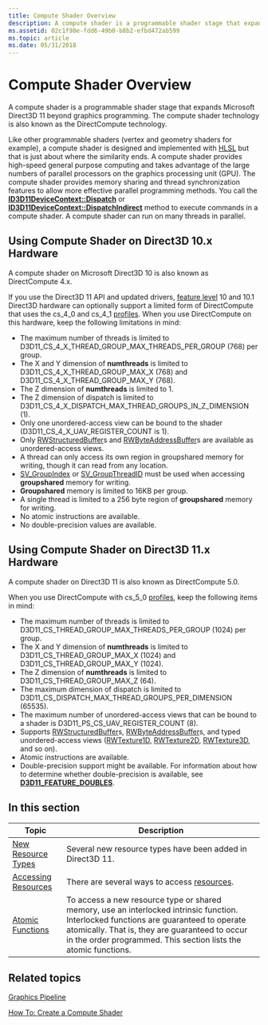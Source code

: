 ```yaml
---
title: Compute Shader Overview
description: A compute shader is a programmable shader stage that expands Microsoft Direct3D 11 beyond graphics programming. The compute shader technology is also known as the DirectCompute technology.
ms.assetid: 02c1f98e-fdd6-49b0-b8b2-efbd472ab599
ms.topic: article
ms.date: 05/31/2018
---
```


# Compute Shader Overview

A compute shader is a programmable shader stage that expands Microsoft Direct3D 11 beyond graphics programming. The compute shader technology is also known as the DirectCompute technology.

Like other programmable shaders (vertex and geometry shaders for example), a compute shader is designed and implemented with [HLSL](/windows/desktop/direct3dhlsl/dx-graphics-hlsl) but that is just about where the similarity ends. A compute shader provides high-speed general purpose computing and takes advantage of the large numbers of parallel processors on the graphics processing unit (GPU). The compute shader provides memory sharing and thread synchronization features to allow more effective parallel programming methods. You call the [**ID3D11DeviceContext::Dispatch**](/windows/desktop/api/D3D11/nf-d3d11-id3d11devicecontext-dispatch) or [**ID3D11DeviceContext::DispatchIndirect**](/windows/desktop/api/D3D11/nf-d3d11-id3d11devicecontext-dispatchindirect) method to execute commands in a compute shader. A compute shader can run on many threads in parallel.

## Using Compute Shader on Direct3D 10.x Hardware

A compute shader on Microsoft Direct3D 10 is also known as DirectCompute 4.x.

If you use the Direct3D 11 API and updated drivers, [feature level](overviews-direct3d-11-devices-downlevel-intro.md) 10 and 10.1 Direct3D hardware can optionally support a limited form of DirectCompute that uses the cs\_4\_0 and cs\_4\_1 [profiles](/windows/desktop/direct3dhlsl/dx-graphics-hlsl-models). When you use DirectCompute on this hardware, keep the following limitations in mind:

-   The maximum number of threads is limited to D3D11\_CS\_4\_X\_THREAD\_GROUP\_MAX\_THREADS\_PER\_GROUP (768) per group.
-   The X and Y dimension of **numthreads** is limited to D3D11\_CS\_4\_X\_THREAD\_GROUP\_MAX\_X (768) and D3D11\_CS\_4\_X\_THREAD\_GROUP\_MAX\_Y (768).
-   The Z dimension of **numthreads** is limited to 1.
-   The Z dimension of dispatch is limited to D3D11\_CS\_4\_X\_DISPATCH\_MAX\_THREAD\_GROUPS\_IN\_Z\_DIMENSION (1).
-   Only one unordered-access view can be bound to the shader (D3D11\_CS\_4\_X\_UAV\_REGISTER\_COUNT is 1).
-   Only [RWStructuredBuffer](/windows/desktop/direct3dhlsl/sm5-object-rwstructuredbuffer)s and [RWByteAddressBuffer](/windows/desktop/direct3dhlsl/sm5-object-rwbyteaddressbuffer)s are available as unordered-access views.
-   A thread can only access its own region in groupshared memory for writing, though it can read from any location.
-   [SV\_GroupIndex](/previous-versions/windows/desktop/legacy/ff471569(v=vs.85)) or [SV\_GroupThreadID](/windows/desktop/direct3dhlsl/sv-groupthreadid) must be used when accessing **groupshared** memory for writing.
-   **Groupshared** memory is limited to 16KB per group.
-   A single thread is limited to a 256 byte region of **groupshared** memory for writing.
-   No atomic instructions are available.
-   No double-precision values are available.

## Using Compute Shader on Direct3D 11.x Hardware

A compute shader on Direct3D 11 is also known as DirectCompute 5.0.

When you use DirectCompute with cs\_5\_0 [profiles](/windows/desktop/direct3dhlsl/dx-graphics-hlsl-models), keep the following items in mind:

-   The maximum number of threads is limited to D3D11\_CS\_THREAD\_GROUP\_MAX\_THREADS\_PER\_GROUP (1024) per group.
-   The X and Y dimension of **numthreads** is limited to D3D11\_CS\_THREAD\_GROUP\_MAX\_X (1024) and D3D11\_CS\_THREAD\_GROUP\_MAX\_Y (1024).
-   The Z dimension of **numthreads** is limited to D3D11\_CS\_THREAD\_GROUP\_MAX\_Z (64).
-   The maximum dimension of dispatch is limited to D3D11\_CS\_DISPATCH\_MAX\_THREAD\_GROUPS\_PER\_DIMENSION (65535).
-   The maximum number of unordered-access views that can be bound to a shader is D3D11\_PS\_CS\_UAV\_REGISTER\_COUNT (8).
-   Supports [RWStructuredBuffer](/windows/desktop/direct3dhlsl/sm5-object-rwstructuredbuffer)s, [RWByteAddressBuffer](/windows/desktop/direct3dhlsl/sm5-object-rwbyteaddressbuffer)s, and typed unordered-access views ([RWTexture1D](/windows/desktop/direct3dhlsl/sm5-object-rwtexture1d), [RWTexture2D](/windows/desktop/direct3dhlsl/sm5-object-rwtexture2d), [RWTexture3D](/windows/desktop/direct3dhlsl/sm5-object-rwtexture3d), and so on).
-   Atomic instructions are available.
-   Double-precision support might be available. For information about how to determine whether double-precision is available, see [**D3D11\_FEATURE\_DOUBLES**](/windows/desktop/api/D3D11/ne-d3d11-d3d11_feature).

## In this section



| Topic                                                                              | Description                                                                                                                                                                                                                                                           |
|------------------------------------------------------------------------------------|-----------------------------------------------------------------------------------------------------------------------------------------------------------------------------------------------------------------------------------------------------------------------|
| [New Resource Types](direct3d-11-advanced-stages-cs-resources.md)<br/>      | Several new resource types have been added in Direct3D 11.<br/>                                                                                                                                                                                                 |
| [Accessing Resources](direct3d-11-advanced-stages-cs-access.md)<br/>        | There are several ways to access [resources](overviews-direct3d-11-resources-types.md).<br/>                                                                                                                                                                   |
| [Atomic Functions](direct3d-11-advanced-stages-cs-atomic-functions.md)<br/> | To access a new resource type or shared memory, use an interlocked intrinsic function. Interlocked functions are guaranteed to operate atomically. That is, they are guaranteed to occur in the order programmed. This section lists the atomic functions.<br/> |



 

## Related topics

<dl> <dt>

[Graphics Pipeline](overviews-direct3d-11-graphics-pipeline.md)
</dt> <dt>

[How To: Create a Compute Shader](direct3d-11-advanced-stages-compute-create.md)
</dt> </dl>

 

